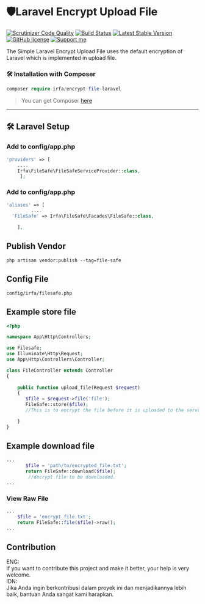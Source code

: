 # 🛡️Laravel Encrypt Upload File

[![Scrutinizer Code Quality](https://scrutinizer-ci.com/g/irfaardy/encrypt-file-laravel/badges/quality-score.png?b=master)](https://scrutinizer-ci.com/g/irfaardy/encrypt-file-laravel/?branch=master) [![Build Status](https://scrutinizer-ci.com/g/irfaardy/encrypt-file-laravel/badges/build.png?b=master)](https://scrutinizer-ci.com/g/irfaardy/encrypt-file-laravel/build-status/master) [![Latest Stable Version](https://poser.pugx.org/irfa/encrypt-file-laravel/v/stable)](https://packagist.org/packages/irfa/encrypt-file-laravel)  [![GitHub license](https://img.shields.io/github/license/irfaardy/encrypt-file-laravel?style=flat-square)](https://github.com/irfaardy/encrypt-file-laravel/blob/master/LICENSE) [![Support me](https://img.shields.io/badge/Support-Buy%20me%20a%20coffee-yellow.svg?style=flat-square)](https://www.buymeacoffee.com/OBaAofN)

<p>The Simple Laravel Encrypt Upload File uses the default encryption of Laravel which is implemented in upload file.<p>
<h3>🛠️ Installation with Composer </h3>


```php
composer require irfa/encrypt-file-laravel
```

>You can get Composer [ here]( https://getcomposer.org/download/)

***


<h2>🛠️ Laravel Setup </h2>

<h3>Add to config/app.php</h3>

```php
'providers' => [
    ....
    Irfa\FileSafe\FileSafeServiceProvider::class,
     ];
```



<h3>Add to config/app.php</h3>

```php
'aliases' => [
         ....
  'FileSafe' => Irfa\FileSafe\Facades\FileSafe::class,

    ],
```

  <h2>Publish Vendor</h2>


    php artisan vendor:publish --tag=file-safe

<h2>Config File</h2>

    config/irfa/filesafe.php

<h2>Example store file</h2>


```php
<?php

namespace App\Http\Controllers;

use Filesafe;
use Illuminate\Http\Request;
use App\Http\Controllers\Controller;

class FileController extends Controller
{
   
    public function upload_file(Request $request)
    {
       $file = $request->file('file');
       FileSafe::store($file);
       //This is to encrypt the file before it is uploaded to the server.

    }
}
```

<h2>Example download file</h2>


```php
...  
	   $file = 'path/to/encrypted_file.txt';
       return FileSafe::download($file);
	    //decrypt file to be downloaded.
...
```

<h3>View Raw File</h3>

```php
...
    $file = 'encrypt_file.txt';
    return FileSafe::file($file)->raw();
...
```

<h2>Contribution</h2>

ENG:<br>
If you want to contribute this project and make it better, your help is very welcome.<br>
IDN:<br>
Jika Anda ingin berkontribusi dalam proyek ini dan menjadikannya lebih baik, bantuan Anda sangat kami harapkan.
